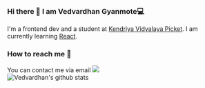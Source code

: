 ### Hi there 👋 I am Vedvardhan Gyanmote💻
I'm a frontend dev and a student at <a href="https://picket.kvs.ac.in/">Kendriya Vidyalaya Picket</a>. I am currently learning <a href="reactjs.org">React</a>.
### How to reach me 📧
You can contact me via email [![](https://img.shields.io/badge/.-Gmail-Red?style=for-the-badge&logo=gmail)](mailto:vedvardhan.g@gmail.com)<br>
![Vedvardhan's github stats](https://github-readme-stats.vercel.app/api?username=ved08&show_icons=true&hide=["issues"])
<!--
**ved08/ved08** is a ✨ _special_ ✨ repository because its `README.md` (this file) appears on your GitHub profile.

Here are some ideas to get you started:

- 🔭 I’m currently working on ...
- 🌱 I’m currently learning ...
- 👯 I’m looking to collaborate on ...
- 🤔 I’m looking for help with ...
- 💬 Ask me about ...
- 📫 How to reach me: ...
- 😄 Pronouns: ...
- ⚡ Fun fact: ...
-->
